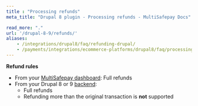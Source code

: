 ```yaml
---
title : "Processing refunds"
meta_title: "Drupal 8 plugin - Processing refunds - MultiSafepay Docs"

read_more: "."
url: '/drupal-8-9/refunds/'
aliases: 
    - /integrations/drupal8/faq/refunding-drupal/
    - /payments/integrations/ecommerce-platforms/drupal8/faq/processing-refunds/
---
```

**Refund rules**  

- From your [MultiSafepay dashboard](/refunds/full-partial/): Full refunds
- From your Drupal 8 or 9 [backend](/glossaries/multisafepay-glossary/#backend):  
    - Full refunds 
    - Refunding more than the original transaction is **not** supported
